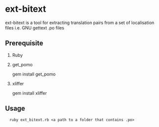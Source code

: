 ext-bitext
==========

ext-bitext is a tool for extracting translation pairs from a set of localisation files i.e. GNU gettext .po files

Prerequisite
------------

1. Ruby
2. get_pomo


      gem install get_pomo


3. xliffer


      gem install xliffer


Usage
-----


      ruby ext_bitext.rb <a path to a folder that contains .po>